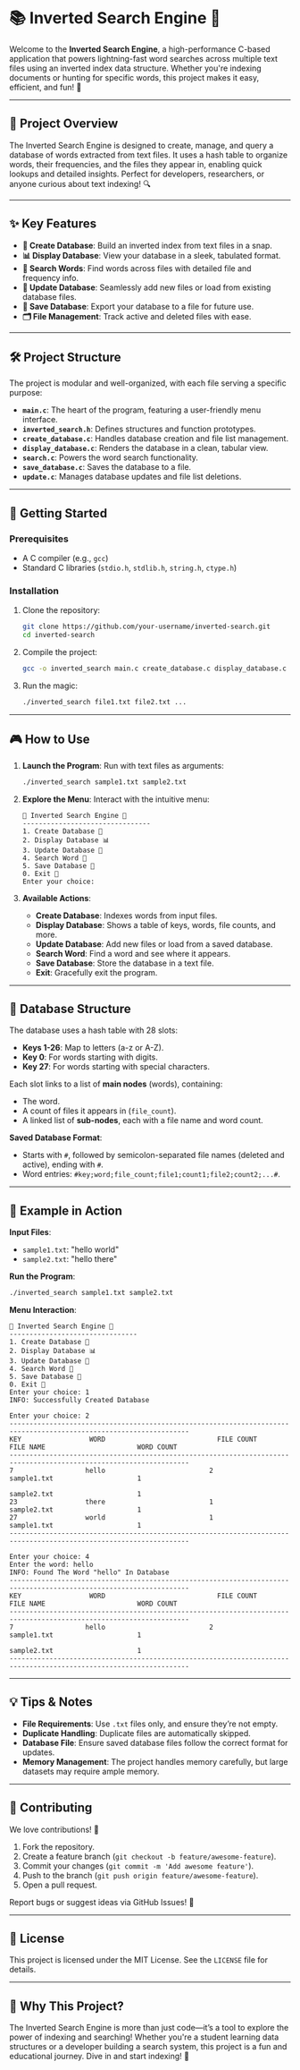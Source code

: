 # 📚 Inverted Search Engine 🚀

Welcome to the **Inverted Search Engine**, a high-performance C-based application that powers lightning-fast word searches across multiple text files using an inverted index data structure. Whether you're indexing documents or hunting for specific words, this project makes it easy, efficient, and fun! 🎉

---

## 🌟 Project Overview

The Inverted Search Engine is designed to create, manage, and query a database of words extracted from text files. It uses a hash table to organize words, their frequencies, and the files they appear in, enabling quick lookups and detailed insights. Perfect for developers, researchers, or anyone curious about text indexing! 🔍

---

## ✨ Key Features

- **📝 Create Database**: Build an inverted index from text files in a snap.
- **📊 Display Database**: View your database in a sleek, tabulated format.
- **🔎 Search Words**: Find words across files with detailed file and frequency info.
- **🔄 Update Database**: Seamlessly add new files or load from existing database files.
- **💾 Save Database**: Export your database to a file for future use.
- **🗂️ File Management**: Track active and deleted files with ease.

---

## 🛠️ Project Structure

The project is modular and well-organized, with each file serving a specific purpose:

- **`main.c`**: The heart of the program, featuring a user-friendly menu interface.
- **`inverted_search.h`**: Defines structures and function prototypes.
- **`create_database.c`**: Handles database creation and file list management.
- **`display_database.c`**: Renders the database in a clean, tabular view.
- **`search.c`**: Powers the word search functionality.
- **`save_database.c`**: Saves the database to a file.
- **`update.c`**: Manages database updates and file list deletions.

---

## 🚀 Getting Started

### Prerequisites
- A C compiler (e.g., `gcc`)
- Standard C libraries (`stdio.h`, `stdlib.h`, `string.h`, `ctype.h`)

### Installation
1. Clone the repository:
   ```bash
   git clone https://github.com/your-username/inverted-search.git
   cd inverted-search
   ```
2. Compile the project:
   ```bash
   gcc -o inverted_search main.c create_database.c display_database.c search.c save_database.c update.c
   ```
3. Run the magic:
   ```bash
   ./inverted_search file1.txt file2.txt ...
   ```

---

## 🎮 How to Use

1. **Launch the Program**:
   Run with text files as arguments:
   ```bash
   ./inverted_search sample1.txt sample2.txt
   ```

2. **Explore the Menu**:
   Interact with the intuitive menu:
   ```
   🌟 Inverted Search Engine 🌟
   --------------------------------
   1. Create Database 📝
   2. Display Database 📊
   3. Update Database 🔄
   4. Search Word 🔎
   5. Save Database 💾
   0. Exit 🚪
   Enter your choice: 
   ```

3. **Available Actions**:
   - **Create Database**: Indexes words from input files.
   - **Display Database**: Shows a table of keys, words, file counts, and more.
   - **Update Database**: Add new files or load from a saved database.
   - **Search Word**: Find a word and see where it appears.
   - **Save Database**: Store the database in a text file.
   - **Exit**: Gracefully exit the program.

---

## 📂 Database Structure

The database uses a hash table with 28 slots:
- **Keys 1-26**: Map to letters (a-z or A-Z).
- **Key 0**: For words starting with digits.
- **Key 27**: For words starting with special characters.

Each slot links to a list of **main nodes** (words), containing:
- The word.
- A count of files it appears in (`file_count`).
- A linked list of **sub-nodes**, each with a file name and word count.

**Saved Database Format**:
- Starts with `#`, followed by semicolon-separated file names (deleted and active), ending with `#`.
- Word entries: `#key;word;file_count;file1;count1;file2;count2;...#`.

---

## 🎉 Example in Action

**Input Files**:
- `sample1.txt`: "hello world"
- `sample2.txt`: "hello there"

**Run the Program**:
```bash
./inverted_search sample1.txt sample2.txt
```

**Menu Interaction**:
```
🌟 Inverted Search Engine 🌟
--------------------------------
1. Create Database 📝
2. Display Database 📊
3. Update Database 🔄
4. Search Word 🔎
5. Save Database 💾
0. Exit 🚪
Enter your choice: 1
INFO: Successfully Created Database

Enter your choice: 2
-------------------------------------------------------------------------------------------------------------------
KEY                 WORD                            FILE COUNT            FILE NAME                       WORD COUNT
-------------------------------------------------------------------------------------------------------------------
7                  hello                          2                     sample1.txt                     1
                                                                        sample2.txt                     1
23                 there                          1                     sample2.txt                     1
27                 world                          1                     sample1.txt                     1
-------------------------------------------------------------------------------------------------------------------

Enter your choice: 4
Enter the word: hello
INFO: Found The Word "hello" In Database
-------------------------------------------------------------------------------------------------------------------
KEY                 WORD                            FILE COUNT            FILE NAME                       WORD COUNT
-------------------------------------------------------------------------------------------------------------------
7                  hello                          2                     sample1.txt                     1
                                                                        sample2.txt                     1
-------------------------------------------------------------------------------------------------------------------
```

---

## 💡 Tips & Notes
- **File Requirements**: Use `.txt` files only, and ensure they’re not empty.
- **Duplicate Handling**: Duplicate files are automatically skipped.
- **Database File**: Ensure saved database files follow the correct format for updates.
- **Memory Management**: The project handles memory carefully, but large datasets may require ample memory.

---

## 🤝 Contributing

We love contributions! 🎉
1. Fork the repository.
2. Create a feature branch (`git checkout -b feature/awesome-feature`).
3. Commit your changes (`git commit -m 'Add awesome feature'`).
4. Push to the branch (`git push origin feature/awesome-feature`).
5. Open a pull request.

Report bugs or suggest ideas via GitHub Issues! 🐛

---

## 📜 License

This project is licensed under the MIT License. See the `LICENSE` file for details.

---

## 🌈 Why This Project?

The Inverted Search Engine is more than just code—it’s a tool to explore the power of indexing and searching! Whether you're a student learning data structures or a developer building a search system, this project is a fun and educational journey. Dive in and start indexing! 🚀
